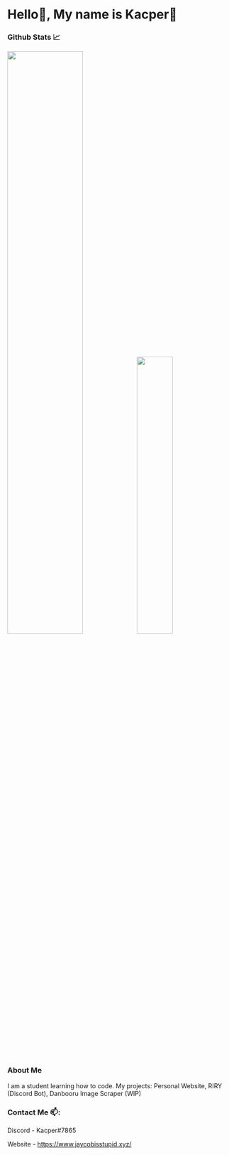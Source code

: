 # Hello:wave:, My name is Kacper:ghost:

### Github Stats 📈
<img src="https://github-readme-stats.vercel.app/api?username=DooJayu&show_icons=true&layout=compact&count_private=true&hide_title=true&theme=dracula" style="width: 58%; max-width: 58%; min-width: 58%;"><img src="https://github-readme-stats.vercel.app/api/top-langs/?username=DooJayu&layout=compact&count_private=true&theme=dracula" style="width: 40%; max-width: 40%; min-width: 40%;"></a>

### About Me

I am a student learning how to code.
My projects: Personal Website, RIRY (Discord Bot), Danbooru Image Scraper (WIP)

### Contact Me :mailbox::

Discord - Kacper#7865

Website - https://www.jaycobisstupid.xyz/


